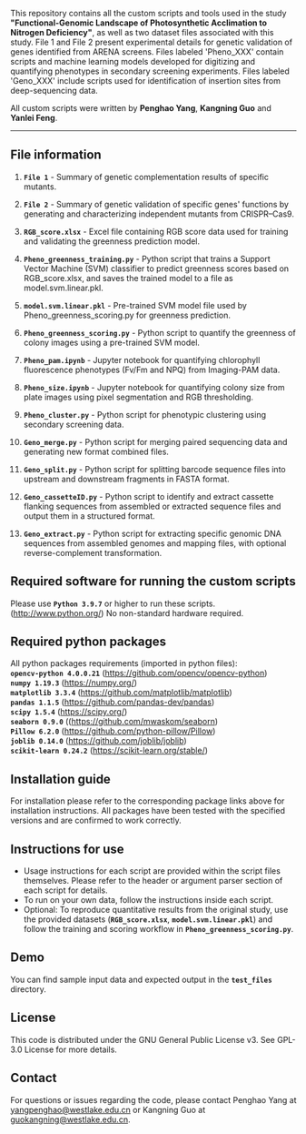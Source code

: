 
This repository contains all the custom scripts and tools used in the study **"Functional-Genomic Landscape of Photosynthetic Acclimation to Nitrogen Deficiency"**, as well as two dataset files associated with this study. File 1 and File 2 present experimental details for genetic validation of genes identified from ARENA screens. Files labeled 'Pheno_XXX' contain scripts and machine learning models developed for digitizing and quantifying phenotypes in secondary screening experiments. Files labeled 'Geno_XXX' include scripts used for identification of insertion sites from deep-sequencing data.

All custom scripts were written by **Penghao Yang**, **Kangning Guo** and **Yanlei Feng**.

---

## File information

1. **`File 1`** - Summary of genetic complementation results of specific mutants.
   
2. **`File 2`** - Summary of genetic validation of specific genes' functions by generating and characterizing independent mutants from CRISPR–Cas9.
  
3. **`RGB_score.xlsx`** - Excel file containing RGB score data used for training and validating the greenness prediction model.
   
4. **`Pheno_greenness_training.py`** - Python script that trains a Support Vector Machine (SVM) classifier to predict greenness scores based on RGB_score.xlsx, and saves the trained model to a file as model.svm.linear.pkl.

5. **`model.svm.linear.pkl`** - Pre-trained SVM model file used by Pheno_greenness_scoring.py for greenness prediction.

6. **`Pheno_greenness_scoring.py`** - Python script to quantify the greenness of colony images using a pre-trained SVM model.

7. **`Pheno_pam.ipynb`** - Jupyter notebook for quantifying chlorophyll fluorescence phenotypes (Fv/Fm and NPQ) from Imaging-PAM data.

8. **`Pheno_size.ipynb`** - Jupyter notebook for quantifying colony size from plate images using pixel segmentation and RGB thresholding.

9. **`Pheno_cluster.py`** - Python script for phenotypic clustering using secondary screening data.

10. **`Geno_merge.py`** - Python script for merging paired sequencing data and generating new format combined files.
    
11. **`Geno_split.py`** - Python script for splitting barcode sequence files into upstream and downstream fragments in FASTA format.
    
12. **`Geno_cassetteID.py`** - Python script to identify and extract cassette flanking sequences from assembled or extracted sequence files and output them in a structured format.
    
13. **`Geno_extract.py`** - Python script for extracting specific genomic DNA sequences from assembled genomes and mapping files, with optional reverse-complement transformation.

## Required software for running the custom scripts
Please use **`Python 3.9.7`** or higher to run these scripts. (http://www.python.org/)
No non-standard hardware required.

## Required python packages
All python packages requirements (imported in python files):<br>
**`opencv-python 4.0.0.21`** (https://github.com/opencv/opencv-python) <br>
**`numpy 1.19.3`** (https://numpy.org/) <br>
**`matplotlib 3.3.4`** (https://github.com/matplotlib/matplotlib) <br>
**`pandas 1.1.5`** (https://github.com/pandas-dev/pandas) <br>
**`scipy 1.5.4`** (https://scipy.org/) <br>
**`seaborn 0.9.0`** ((https://github.com/mwaskom/seaborn)<br>
**`Pillow 6.2.0`** (https://github.com/python-pillow/Pillow)<br>
**`joblib 0.14.0`** (https://github.com/joblib/joblib)<br>
**`scikit-learn 0.24.2`** (https://scikit-learn.org/stable/) 

## Installation guide
For installation please refer to the corresponding package links above for installation instructions. All packages have been tested with the specified versions and are confirmed to work correctly.

## Instructions for use
- Usage instructions for each script are provided within the script files themselves. Please refer to the header or argument parser section of each script for details.
- To run on your own data, follow the instructions inside each script.
- Optional: To reproduce quantitative results from the original study, use the provided datasets (**`RGB_score.xlsx`**, **`model.svm.linear.pkl`**) and follow the training and scoring workflow in **`Pheno_greenness_scoring.py`**.

## Demo
You can find sample input data and expected output in the **`test_files`** directory.

## License
This code is distributed under the GNU General Public License v3. See GPL-3.0 License for more details.

## Contact

For questions or issues regarding the code, please contact Penghao Yang at yangpenghao@westlake.edu.cn or Kangning Guo at guokangning@westlake.edu.cn.

